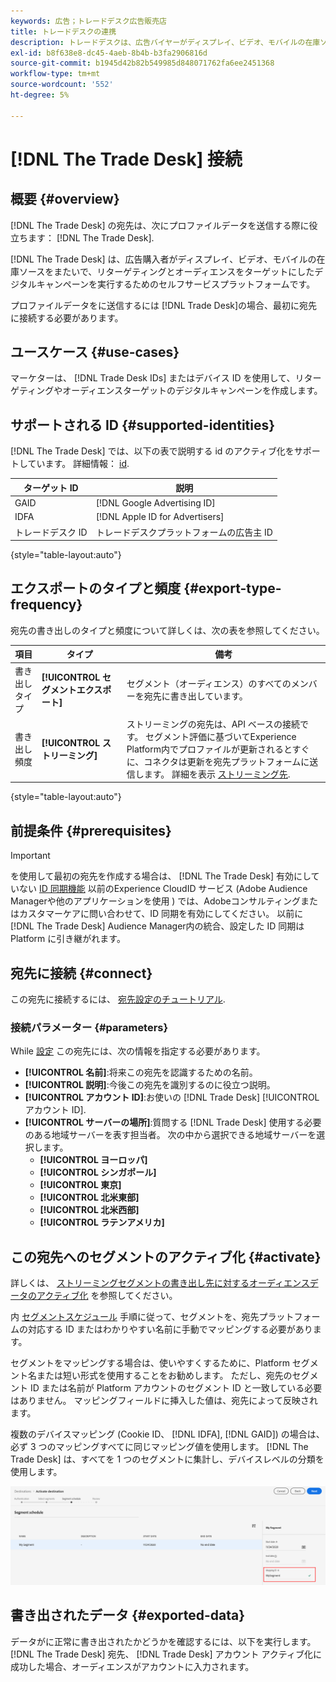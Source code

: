 ```yaml
---
keywords: 広告；トレードデスク広告販売店
title: トレードデスクの連携
description: トレードデスクは、広告バイヤーがディスプレイ、ビデオ、モバイルの在庫ソースをまたいで再ターゲティングを実行し、オーディエンスにターゲットを絞ったデジタルキャンペーンを実施するためのセルフサービスプラットフォームです。
exl-id: b8f638e8-dc45-4aeb-8b4b-b3fa2906816d
source-git-commit: b1945d42b82b549985d848071762fa6ee2451368
workflow-type: tm+mt
source-wordcount: '552'
ht-degree: 5%

---
```


# [!DNL The Trade Desk] 接続

## 概要 {#overview}

[!DNL The Trade Desk] の宛先は、次にプロファイルデータを送信する際に役立ちます： [!DNL The Trade Desk].

[!DNL The Trade Desk] は、広告購入者がディスプレイ、ビデオ、モバイルの在庫ソースをまたいで、リターゲティングとオーディエンスをターゲットにしたデジタルキャンペーンを実行するためのセルフサービスプラットフォームです。

プロファイルデータをに送信するには [!DNL Trade Desk]の場合、最初に宛先に接続する必要があります。

## ユースケース {#use-cases}

マーケターは、 [!DNL Trade Desk IDs] またはデバイス ID を使用して、リターゲティングやオーディエンスターゲットのデジタルキャンペーンを作成します。

## サポートされる ID {#supported-identities}

[!DNL The Trade Desk] では、以下の表で説明する id のアクティブ化をサポートしています。 詳細情報： [id](/help/identity-service/namespaces.md).

| ターゲット ID | 説明 |
|---|---|
| GAID | [!DNL Google Advertising ID] |
| IDFA | [!DNL Apple ID for Advertisers] |
| トレードデスク ID | トレードデスクプラットフォームの広告主 ID |

{style=&quot;table-layout:auto&quot;}

## エクスポートのタイプと頻度 {#export-type-frequency}

宛先の書き出しのタイプと頻度について詳しくは、次の表を参照してください。

| 項目 | タイプ | 備考 |
---------|----------|---------|
| 書き出しタイプ | **[!UICONTROL セグメントエクスポート]** | セグメント（オーディエンス）のすべてのメンバーを宛先に書き出しています。 |
| 書き出し頻度 | **[!UICONTROL ストリーミング]** | ストリーミングの宛先は、API ベースの接続です。 セグメント評価に基づいてExperience Platform内でプロファイルが更新されるとすぐに、コネクタは更新を宛先プラットフォームに送信します。 詳細を表示 [ストリーミング先](/help/destinations/destination-types.md#streaming-destinations). |

{style=&quot;table-layout:auto&quot;}

## 前提条件 {#prerequisites}

>[!IMPORTANT]
>
>を使用して最初の宛先を作成する場合は、 [!DNL The Trade Desk] 有効にしていない [ID 同期機能](https://experienceleague.adobe.com/docs/id-service/using/id-service-api/methods/idsync.html?lang=ja) 以前のExperience CloudID サービス (Adobe Audience Managerや他のアプリケーションを使用 ) では、Adobeコンサルティングまたはカスタマーケアに問い合わせて、ID 同期を有効にしてください。 以前に [!DNL The Trade Desk] Audience Manager内の統合、設定した ID 同期は Platform に引き継がれます。

## 宛先に接続 {#connect}

この宛先に接続するには、 [宛先設定のチュートリアル](../../ui/connect-destination.md).

### 接続パラメーター {#parameters}

While [設定](../../ui/connect-destination.md) この宛先には、次の情報を指定する必要があります。

* **[!UICONTROL 名前]**:将来この宛先を認識するための名前。
* **[!UICONTROL 説明]**:今後この宛先を識別するのに役立つ説明。
* **[!UICONTROL アカウント ID]**:お使いの [!DNL Trade Desk] [!UICONTROL アカウント ID].
* **[!UICONTROL サーバーの場所]**:質問する [!DNL Trade Desk] 使用する必要のある地域サーバーを表す担当者。 次の中から選択できる地域サーバーを選択します。
   * **[!UICONTROL ヨーロッパ]**
   * **[!UICONTROL シンガポール]**
   * **[!UICONTROL 東京]**
   * **[!UICONTROL 北米東部]**
   * **[!UICONTROL 北米西部]**
   * **[!UICONTROL ラテンアメリカ]**

## この宛先へのセグメントのアクティブ化 {#activate}

詳しくは、 [ストリーミングセグメントの書き出し先に対するオーディエンスデータのアクティブ化](../../ui/activate-segment-streaming-destinations.md) を参照してください。

内 [セグメントスケジュール](../../ui/activate-segment-streaming-destinations.md#scheduling) 手順に従って、セグメントを、宛先プラットフォームの対応する ID またはわかりやすい名前に手動でマッピングする必要があります。

セグメントをマッピングする場合は、使いやすくするために、Platform セグメント名または短い形式を使用することをお勧めします。 ただし、宛先のセグメント ID または名前が Platform アカウントのセグメント ID と一致している必要はありません。 マッピングフィールドに挿入した値は、宛先によって反映されます。

複数のデバイスマッピング (Cookie ID、 [!DNL IDFA], [!DNL GAID]) の場合は、必ず 3 つのマッピングすべてに同じマッピング値を使用します。 [!DNL The Trade Desk] は、すべてを 1 つのセグメントに集計し、デバイスレベルの分類を使用します。

![Segment Mapping ID](../../assets/common/segment-mapping-id.png)

## 書き出されたデータ {#exported-data}

データがに正常に書き出されたかどうかを確認するには、以下を実行します。 [!DNL The Trade Desk] 宛先、 [!DNL Trade Desk] アカウント アクティブ化に成功した場合、オーディエンスがアカウントに入力されます。

